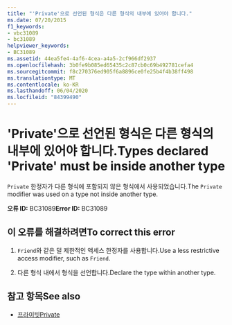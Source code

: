 ```yaml
---
title: "'Private'으로 선언된 형식은 다른 형식의 내부에 있어야 합니다."
ms.date: 07/20/2015
f1_keywords:
- vbc31089
- bc31089
helpviewer_keywords:
- BC31089
ms.assetid: 44ea5fe4-4af6-4cea-a4a5-2cf966df2937
ms.openlocfilehash: 3b0fe9b085ed65435c2c87cb0c69b492781cefa4
ms.sourcegitcommit: f8c270376ed905f6a8896ce0fe25b4f4b38ff498
ms.translationtype: MT
ms.contentlocale: ko-KR
ms.lasthandoff: 06/04/2020
ms.locfileid: "84399490"
---
```

# <a name="types-declared-private-must-be-inside-another-type"></a><span data-ttu-id="29303-102">'Private'으로 선언된 형식은 다른 형식의 내부에 있어야 합니다.</span><span class="sxs-lookup"><span data-stu-id="29303-102">Types declared 'Private' must be inside another type</span></span>
<span data-ttu-id="29303-103">`Private` 한정자가 다른 형식에 포함되지 않은 형식에서 사용되었습니다.</span><span class="sxs-lookup"><span data-stu-id="29303-103">The `Private` modifier was used on a type not inside another type.</span></span>  
  
 <span data-ttu-id="29303-104">**오류 ID:** BC31089</span><span class="sxs-lookup"><span data-stu-id="29303-104">**Error ID:** BC31089</span></span>  
  
## <a name="to-correct-this-error"></a><span data-ttu-id="29303-105">이 오류를 해결하려면</span><span class="sxs-lookup"><span data-stu-id="29303-105">To correct this error</span></span>  
  
1. <span data-ttu-id="29303-106">`Friend`와 같은 덜 제한적인 액세스 한정자를 사용합니다.</span><span class="sxs-lookup"><span data-stu-id="29303-106">Use a less restrictive access modifier, such as `Friend`.</span></span>  
  
2. <span data-ttu-id="29303-107">다른 형식 내에서 형식을 선언합니다.</span><span class="sxs-lookup"><span data-stu-id="29303-107">Declare the type within another type.</span></span>  
  
## <a name="see-also"></a><span data-ttu-id="29303-108">참고 항목</span><span class="sxs-lookup"><span data-stu-id="29303-108">See also</span></span>

- [<span data-ttu-id="29303-109">프라이빗</span><span class="sxs-lookup"><span data-stu-id="29303-109">Private</span></span>](../language-reference/modifiers/private.md)
